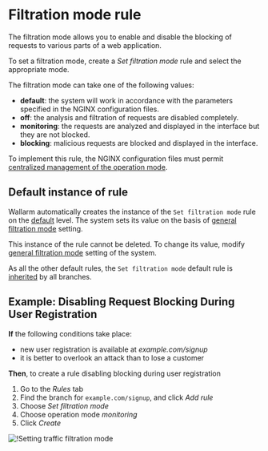 [link-wallarm-mode-override]:       ../../admin-en/configure-parameters-en.md#wallarm_mode_allow_override

[img-mode-rule]:        ../../images/user-guides/rules/wallarm-mode-rule.png

# Filtration mode rule

The filtration mode allows you to enable and disable the blocking of requests to various parts of a web application.

To set a filtration mode, create a *Set filtration mode* rule and select the appropriate mode.

The filtration mode can take one of the following values:

* **default**: the system will work in accordance with the parameters specified in the NGINX configuration files.
* **off**: the analysis and filtration of requests are disabled completely.
* **monitoring**: the requests are analyzed and displayed in the interface but they are not blocked.
* **blocking**: malicious requests are blocked and displayed in the interface.

To implement this rule, the NGINX configuration files must permit [centralized management of the operation mode][link-wallarm-mode-override].


## Default instance of rule

Wallarm automatically creates the instance of the `Set filtration mode` rule on the [default](../../user-guides/rules/view.md#default-rules) level. The system sets its value on the basis of [general filtration mode](../../admin-en/configure-wallarm-mode.md#setting-up-the-general-filtration-rule-in-wallarm-console) setting.

This instance of the rule cannot be deleted. To change its value, modify [general filtration mode](../../admin-en/configure-wallarm-mode.md#setting-up-the-general-filtration-rule-in-wallarm-console) setting of the system.

As all the other default rules, the `Set filtration mode` default rule is [inherited](../../user-guides/rules/view.md) by all branches.

## Example: Disabling Request Blocking During User Registration

**If** the following conditions take place:

* new user registration is available at *example.com/signup*
* it is better to overlook an attack than to lose a customer

**Then**, to create a rule disabling blocking during user registration

1. Go to the *Rules* tab
1. Find the branch for `example.com/signup`, and click *Add rule*
1. Choose *Set filtration mode*
1. Choose operation mode *monitoring*
1. Click *Create*

![!Setting traffic filtration mode][img-mode-rule]
